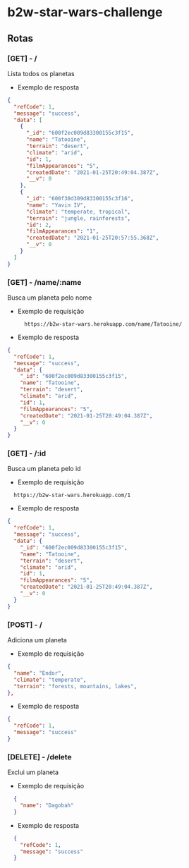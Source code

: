 # b2w-star-wars-challenge

## Rotas

### [GET] - /

Lista todos os planetas

- Exemplo de resposta

```json
{
  "refCode": 1,
  "message": "success",
  "data": [
    {
      "_id": "600f2ec009d83300155c3f15",
      "name": "Tatooine",
      "terrain": "desert",
      "climate": "arid",
      "id": 1,
      "filmAppearances": "5",
      "createdDate": "2021-01-25T20:49:04.387Z",
      "__v": 0
    },
    {
      "_id": "600f30d309d83300155c3f16",
      "name": "Yavin IV",
      "climate": "temperate, tropical",
      "terrain": "jungle, rainforests",
      "id": 2,
      "filmAppearances": "1",
      "createdDate": "2021-01-25T20:57:55.368Z",
      "__v": 0
    }
  ]
}
```

### [GET] - /name/:name

Busca um planeta pelo nome

- Exemplo de requisição

  ```console
    https://b2w-star-wars.herokuapp.com/name/Tatooine/
  ```

- Exemplo de resposta

```json
{
  "refCode": 1,
  "message": "success",
  "data": {
    "_id": "600f2ec009d83300155c3f15",
    "name": "Tatooine",
    "terrain": "desert",
    "climate": "arid",
    "id": 1,
    "filmAppearances": "5",
    "createdDate": "2021-01-25T20:49:04.387Z",
    "__v": 0
  }
}
```

### [GET] - /:id

Busca um planeta pelo id

- Exemplo de requisição

```console
  https://b2w-star-wars.herokuapp.com/1
```

- Exemplo de resposta

```json
{
  "refCode": 1,
  "message": "success",
  "data": {
    "_id": "600f2ec009d83300155c3f15",
    "name": "Tatooine",
    "terrain": "desert",
    "climate": "arid",
    "id": 1,
    "filmAppearances": "5",
    "createdDate": "2021-01-25T20:49:04.387Z",
    "__v": 0
  }
}
```

### [POST] - /

Adiciona um planeta

- Exemplo de requisição

```json
{
  "name": "Endor",
  "climate": "temperate",
  "terrain": "forests, mountains, lakes",
},
```

- Exemplo de resposta

```json
{
  "refCode": 1,
  "message": "success"
}
```

### [DELETE] - /delete

Exclui um planeta

- Exemplo de requisição

```json
  {
    "name": "Dagobah"
  }
```

- Exemplo de resposta

```json
  {
    "refCode": 1,
    "message": "success"
  }
```
